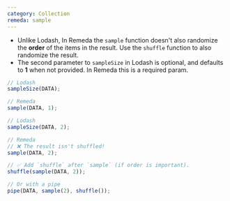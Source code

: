 ```yaml
---
category: Collection
remeda: sample
---
```


- Unlike Lodash, In Remeda the `sample` function doesn't also randomize the
  **order** of the items in the result. Use the `shuffle` function to also
  randomize the result.
- The second parameter to `sampleSize` in Lodash is optional, and defaults to
  **1** when not provided. In Remeda this is a required param.

```ts
// Lodash
sampleSize(DATA);

// Remeda
sample(DATA, 1);
```

```ts
// Lodash
sampleSize(DATA, 2);

// Remeda
// ❌ The result isn't shuffled!
sample(DATA, 2);

// ✅ Add `shuffle` after `sample` (if order is important).
shuffle(sample(DATA, 2));

// Or with a pipe
pipe(DATA, sample(2), shuffle());
```
